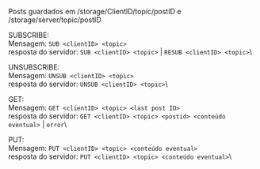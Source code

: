 Posts guardados em /storage/ClientID/topic/postID e /storage/server/topic/postID

SUBSCRIBE: \
  Mensagem: `SUB <clientID> <topic>` \
  resposta do servidor: `SUB <clientID> <topic>` | `RESUB <clientID> <topic>`\

UNSUBSCRIBE:\
  Mensagem: `UNSUB <clientID> <topic>` \
  resposta do servidor: `UNSUB <clientID> <topic>`\

GET:\
  Mensagem: `GET <clientID> <topic> <last post ID>` \
  resposta do servidor: `GET <clientID> <topic> <postid> <conteúdo eventual>` | `error`\

PUT:\
  Mensagem: `PUT <clientID> <topic> <conteúdo eventual>` \
  resposta do servidor: `PUT <clientID> <topic> <conteúdo eventual>`\